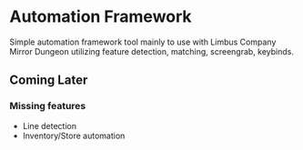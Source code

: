 # Automation Framework
Simple automation framework tool mainly to use with Limbus Company Mirror Dungeon utilizing feature detection, matching, screengrab, keybinds.

## Coming Later

### Missing features
- Line detection
- Inventory/Store automation